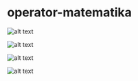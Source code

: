 # operator-matematika

![alt text](https://github.com/anisanisah05/operator-matematika/blob/master/b1.jpeg)


![alt text](https://github.com/anisanisah05/operator-matematika/blob/master/b2.jpeg)


![alt text](https://github.com/anisanisah05/operator-matematika/blob/master/b3.jpeg)


![alt text](https://github.com/anisanisah05/operator-matematika/blob/master/b4.jpeg)
